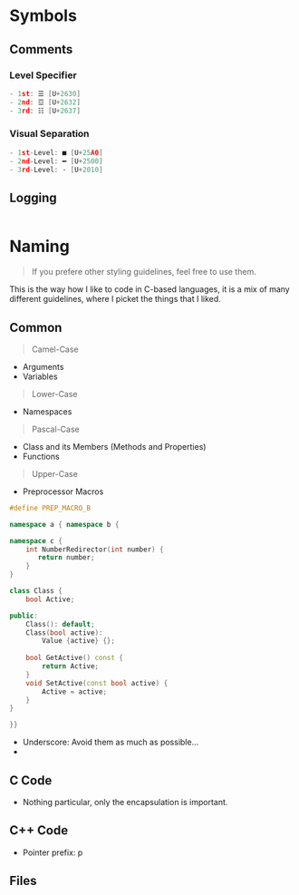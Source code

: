 ﻿# Symbols

## Comments
### Level Specifier
```cpp
- 1st: ☰ [U+2630]
- 2nd: ☲ [U+2632]
- 3rd: ☷ [U+2637]
```
### Visual Separation
```cpp
- 1st-Level: ■ [U+25A0]
- 2nd-Level: ━ [U+2500]
- 3rd-Level: ‐ [U+2010] 
```

## Logging
```cpp
```
# Naming
>If you prefere other styling guidelines, feel free to use them.

This is the way how I like to code in C-based languages, it is a mix of many different guidelines, where I picket the things that I liked.

## Common
> Camel-Case
- Arguments
- Variables
> Lower-Case
- Namespaces
> Pascal-Case
- Class and its Members (Methods and Properties)
- Functions
> Upper-Case
- Preprocessor Macros
```cpp
#define PREP_MACRO_B

namespace a { namespace b {

namespace c {
    int NumberRedirector(int number) {
       return number; 
    }
}

class Class {
    bool Active;

public:
    Class(): default;
    Class(bool active):
        Value {active} {};
    
    bool GetActive() const {
        return Active;
    }
    void SetActive(const bool active) {
        Active = active;
    }
}

}}
```

- Underscore: Avoid them as much as possible...
- 

## C Code
- Nothing particular, only the encapsulation is important.

## C++ Code
- Pointer prefix: p

## Files
